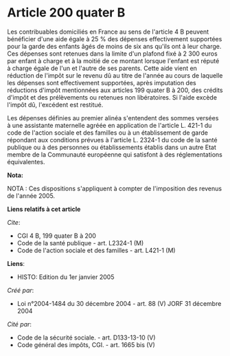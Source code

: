 # Article 200 quater B

Les contribuables domiciliés en France au sens de l'article 4 B peuvent bénéficier d'une aide égale à 25 % des dépenses
effectivement supportées pour la garde des enfants âgés de moins de six ans qu'ils ont à leur charge. Ces dépenses sont
retenues dans la limite d'un plafond fixé à 2 300 euros par enfant à charge et à la moitié de ce montant lorsque l'enfant est
réputé à charge égale de l'un et l'autre de ses parents. Cette aide vient en réduction de l'impôt sur le revenu dû au titre
de l'année au cours de laquelle les dépenses sont effectivement supportées, après imputation des réductions d'impôt
mentionnées aux articles 199 quater B à 200, des crédits d'impôt et des prélèvements ou retenues non libératoires. Si l'aide
excède l'impôt dû, l'excédent est restitué.

Les dépenses définies au premier alinéa s'entendent des sommes versées à une assistante maternelle agréée en application de
l'article L. 421-1 du code de l'action sociale et des familles ou à un établissement de garde répondant aux conditions
prévues à l'article L. 2324-1 du code de la santé publique ou à des personnes ou établissements établis dans un autre Etat
membre de la Communauté européenne qui satisfont à des réglementations équivalentes.

**Nota:**

NOTA : Ces dispositions s'appliquent à compter de l'imposition des revenus de l'année 2005.

**Liens relatifs à cet article**

_Cite_:

  - CGI 4 B, 199 quater B à 200
  - Code de la santé publique - art. L2324-1 (M)
  - Code de l'action sociale et des familles - art. L421-1 (M)

**Liens**:

  - HISTO: Edition du 1er janvier 2005

_Créé par_:

  - Loi n°2004-1484 du 30 décembre 2004 - art. 88 (V) JORF 31 décembre 2004

_Cité par_:

  - Code de la sécurité sociale. - art. D133-13-10 (V)
  - Code général des impôts, CGI. - art. 1665 bis (V)
